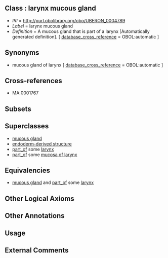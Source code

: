 
## Class : larynx mucous gland

 * *IRI* = http://purl.obolibrary.org/obo/UBERON_0004789
 * *Label* = larynx mucous gland
 * *Definition* = A mucous gland that is part of a larynx [Automatically generated definition]. [ [database_cross_reference](../../ef/oboInOwl#hasDbXref.md) = OBOL:automatic ]

## Synonyms

 * mucous gland of larynx [ [database_cross_reference](../../ef/oboInOwl#hasDbXref.md) = OBOL:automatic ]

## Cross-references

 * MA:0001767

## Subsets


## Superclasses

 * [mucous gland](../../UBERON/14/UBERON_0000414.md)
 * [endoderm-derived structure](../../UBERON/19/UBERON_0004119.md)
 * [part_of](../../BFO/50/BFO_0000050.md) some [larynx](../../UBERON/37/UBERON_0001737.md)
 * [part_of](../../BFO/50/BFO_0000050.md) some [mucosa of larynx](../../UBERON/24/UBERON_0001824.md)

## Equivalencies

 * [mucous gland](../../UBERON/14/UBERON_0000414.md) and [part_of](../../BFO/50/BFO_0000050.md) some [larynx](../../UBERON/37/UBERON_0001737.md)

## Other Logical Axioms


## Other Annotations


## Usage


## External Comments

